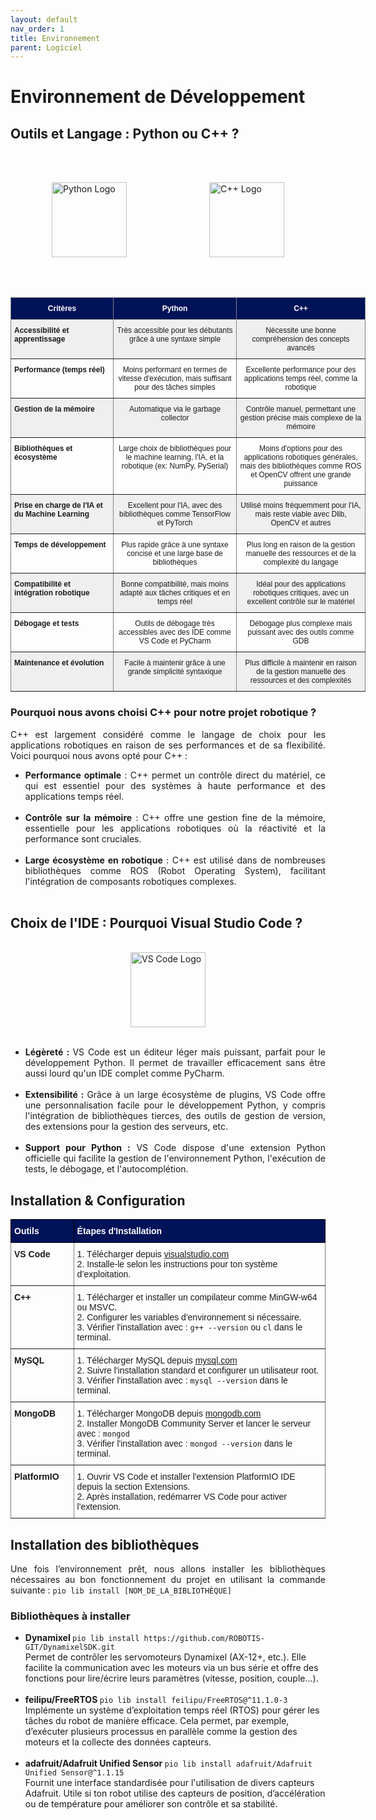 ```yaml
---
layout: default
nav_order: 1
title: Environnement
parent: Logiciel
---
```


# Environnement de Développement

## Outils et Langage : Python ou C++ ?

<style>
.logos {
    display: flex;
    justify-content: space-around;
    align-items: center;
}

.logos img {
    width: 120px; 
    height: auto;
    background-color: transparent;
}
</style>
<br><br>

<div class="logos">
    <img src="{{ site.baseurl }}/assets/img/logos/python_logo.jpg" alt="Python Logo">
    <img src="{{ site.baseurl }}/assets/img/logos/cpp_logo.png" alt="C++ Logo">
</div>

<br><br>

<style type="text/css">
.tg  {border-collapse:collapse;border-spacing:0;}
.tg td{border-color:black;border-style:solid;border-width:1px;font-family:Arial, sans-serif;font-size:14px;
  overflow:hidden;padding:10px 5px;word-break:normal;}
.tg th{border-color:black;border-style:solid;border-width:1px;font-family:Arial, sans-serif;font-size:14px;
  font-weight:normal;overflow:hidden;padding:10px 5px;word-break:normal;}
.tg .tg-qt50{background-color:#001258;border-color:inherit;color:#ffffff;font-family:Verdana, Geneva, sans-serif !important;
  font-size:12px;font-weight:bold;text-align:center;vertical-align:top}
.tg .tg-b131{background-color:#efefef;border-color:inherit;font-size:12px;text-align:center;vertical-align:top}
.tg .tg-dkpo{background-color:#001258;border-color:inherit;color:#ffffff;font-family:Verdana, Geneva, sans-serif !important;
  font-size:12px;font-weight:bold;text-align:center;vertical-align:middle}
.tg .tg-gzo9{border-color:inherit;font-size:12px;text-align:center;vertical-align:top}
.tg .tg-irt2{background-color:#efefef;border-color:inherit;font-size:12px;font-weight:bold;text-align:left;vertical-align:top}
.tg .tg-0p48{border-color:inherit;font-size:12px;font-weight:bold;text-align:left;vertical-align:top}
.tg .tg-1dax{border-color:inherit;font-size:12px;text-align:center;vertical-align:middle}
</style>
<table class="tg" style="undefined;table-layout: fixed; width: 568px"><colgroup>
<col style="width: 164.272727px">
<col style="width: 197.272727px">
<col style="width: 206.272727px">
</colgroup>
<thead>
  <tr>
    <th class="tg-qt50">Critères</th>
    <th class="tg-dkpo">Python</th>
    <th class="tg-qt50">C++</th>
  </tr></thead>
<tbody>
  <tr>
    <td class="tg-irt2">Accessibilité et apprentissage</td>
    <td class="tg-b131"> Très accessible pour les débutants grâce à une syntaxe simple </td>
    <td class="tg-b131">Nécessite une bonne compréhension des concepts avancés</td>
  </tr>
  <tr>
    <td class="tg-0p48">Performance (temps réel)</td>
    <td class="tg-gzo9">Moins performant en termes de vitesse d'exécution, mais suffisant pour des tâches simples</td>
    <td class="tg-1dax"> Excellente performance pour des applications temps réel, comme la robotique </td>
  </tr>
  <tr>
    <td class="tg-irt2">Gestion de la mémoire</td>
    <td class="tg-b131"> Automatique via le garbage collector </td>
    <td class="tg-b131">Contrôle manuel, permettant une gestion précise mais complexe de la mémoire</td>
  </tr>
  <tr>
    <td class="tg-0p48">Bibliothèques et écosystème</td>
    <td class="tg-gzo9"> Large choix de bibliothèques pour le machine learning, l'IA, et la robotique (ex: NumPy, PySerial) </td>
    <td class="tg-gzo9">Moins d'options pour des applications robotiques générales, mais des bibliothèques comme ROS et OpenCV offrent une grande puissance</td>
  </tr>
  <tr>
    <td class="tg-irt2">Prise en charge de l'IA et du Machine Learning</td>
    <td class="tg-b131"> Excellent pour l'IA, avec des bibliothèques comme TensorFlow et PyTorch </td>
    <td class="tg-b131">Utilisé moins fréquemment pour l'IA, mais reste viable avec Dlib, OpenCV et autres</td>
  </tr>
  <tr>
    <td class="tg-0p48">Temps de développement</td>
    <td class="tg-gzo9"> Plus rapide grâce à une syntaxe concise et une large base de bibliothèques </td>
    <td class="tg-gzo9">Plus long en raison de la gestion manuelle des ressources et de la complexité du langage</td>
  </tr>
  <tr>
    <td class="tg-irt2">Compatibilité et intégration robotique</td>
    <td class="tg-b131">Bonne compatibilité, mais moins adapté aux tâches critiques et en temps réel</td>
    <td class="tg-b131"> Idéal pour des applications robotiques critiques, avec un excellent contrôle sur le matériel </td>
  </tr>
  <tr>
    <td class="tg-0p48">Débogage et tests</td>
    <td class="tg-gzo9"> Outils de débogage très accessibles avec des IDE comme VS Code et PyCharm </td>
    <td class="tg-gzo9">Débogage plus complexe mais puissant avec des outils comme GDB</td>
  </tr>
  <tr>
    <td class="tg-irt2">Maintenance et évolution</td>
    <td class="tg-b131"> Facile à maintenir grâce à une grande simplicité syntaxique </td>
    <td class="tg-b131">Plus difficile à maintenir en raison de la gestion manuelle des ressources et des complexités</td>
  </tr>
</tbody></table>

<div style="text-align: justify;">
    <div>
        <h3>Pourquoi nous avons choisi C++ pour notre projet robotique ?</h3>
        <p>C++ est largement considéré comme le langage de choix pour les applications robotiques en raison de ses performances et de sa flexibilité. Voici pourquoi nous avons opté pour C++ :</p>
        <ul>
            <li><strong>Performance optimale</strong> : C++ permet un contrôle direct du matériel, ce qui est essentiel pour des systèmes à haute performance et des applications temps réel.</li><br>
            <li><strong>Contrôle sur la mémoire</strong> : C++ offre une gestion fine de la mémoire, essentielle pour les applications robotiques où la réactivité et la performance sont cruciales.</li><br>
            <li><strong>Large écosystème en robotique</strong> : C++ est utilisé dans de nombreuses bibliothèques comme ROS (Robot Operating System), facilitant l'intégration de composants robotiques complexes.</li><br>
        </ul>
    </div>
</div>

## Choix de l'IDE : **Pourquoi Visual Studio Code ?**

<br>
<div class="logos">
    <img src="{{ site.baseurl }}/assets/img/logos/vscode.png" alt="VS Code Logo">
</div><br>

<div style="text-align: justify;">
    <div>      
        <ul>
            <li><strong>Légèreté : </strong> VS Code est un éditeur léger mais puissant, parfait pour le développement Python. Il permet de travailler efficacement sans être aussi lourd qu'un IDE complet comme PyCharm.</li><br>
            <li><strong>Extensibilité : </strong> Grâce à un large écosystème de plugins, VS Code offre une personnalisation facile pour le développement Python, y compris l'intégration de bibliothèques tierces, des outils de gestion de version, des extensions pour la gestion des serveurs, etc.</li><br>
            <li><strong>Support pour Python :</strong> VS Code dispose d'une extension Python officielle qui facilite la gestion de l'environnement Python, l'exécution de tests, le débogage, et l'autocomplétion.</li>
        </ul>
    </div>
</div>

## Installation & Configuration

<style type="text/css">
.tg  {border-collapse:collapse;border-spacing:0;}
.tg td{border-color:black;border-style:solid;border-width:1px;font-family:Arial, sans-serif;font-size:14px;
  overflow:hidden;padding:10px 5px;word-break:normal;}
.tg th{border-color:black;border-style:solid;border-width:1px;font-family:Arial, sans-serif;font-size:14px;
  font-weight:normal;overflow:hidden;padding:10px 5px;word-break:normal;}
.tg .tg-eqth{background-color:#001258;border-color:#000000;color:#ffffff;font-family:Verdana, Geneva, sans-serif !important;
  font-weight:bold;text-align:left;vertical-align:top}
.tg .tg-fymr{border-color:inherit;font-weight:bold;text-align:left;vertical-align:top}
.tg .tg-0pky{border-color:inherit;text-align:left;vertical-align:top}
</style>
<table class="tg" style="table-layout: fixed; width: 100%;">
<colgroup>
<col style="width: 20%">
<col style="width: 80%">
</colgroup>
<thead>
  <tr>
    <th class="tg-eqth">Outils</th>
    <th class="tg-eqth">Étapes d'Installation</th>
  </tr>
</thead>
<tbody>
  <tr>
    <td class="tg-fymr">VS Code</td>
    <td class="tg-0pky">
      1. Télécharger depuis <a href="https://code.visualstudio.com/download" target="_blank">visualstudio.com</a><br>
      2. Installe-le selon les instructions pour ton système d’exploitation.<br>
    </td>
  </tr>
  <tr>
<td class="tg-fymr">C++</td>
<td class="tg-0pky">
  1. Télécharger et installer un compilateur comme MinGW-w64 ou MSVC.<br>
  2. Configurer les variables d'environnement si nécessaire.<br>
  3. Vérifier l'installation avec : <code>g++ --version</code> ou <code>cl</code> dans le terminal.<br>
</td>
  </tr>
  <tr>
    <td class="tg-fymr">MySQL</td>
    <td class="tg-0pky">
      1. Télécharger MySQL depuis <a href="https://www.mysql.com/" target="_blank">mysql.com</a><br>
      2. Suivre l'installation standard et configurer un utilisateur root.<br>
      3. Vérifier l'installation avec : <code>mysql --version</code> dans le terminal.
    </td>
  </tr>
  <tr>
    <td class="tg-fymr">MongoDB</td>
    <td class="tg-0pky">
      1. Télécharger MongoDB depuis <a href="https://www.mongodb.com/" target="_blank">mongodb.com</a><br>
      2. Installer MongoDB Community Server et lancer le serveur avec : <code>mongod</code><br>
      3. Vérifier l'installation avec : <code>mongod --version</code> dans le terminal.
    </td>
  </tr>
  <tr>
    <td class="tg-fymr">PlatformIO</td>
    <td class="tg-0pky">
      1. Ouvrir VS Code et installer l'extension PlatformIO IDE depuis la section Extensions.<br>
      2. Après installation, redémarrer VS Code pour activer l'extension.<br>
    </td>
  </tr>
</tbody>
</table>

<h2>Installation des bibliothèques</h2>

<p style="text-align: justify;">Une fois l’environnement prêt, nous allons installer les bibliothèques nécessaires au bon fonctionnement du projet en utilisant la commande suivante : <code>pio lib install [NOM_DE_LA_BIBLIOTHÈQUE]</code></p>

<h3>Bibliothèques à installer</h3>
<ul>
  <li><strong>Dynamixel    </strong><code>pio lib install https://github.com/ROBOTIS-GIT/DynamixelSDK.git</code><br> 
  Permet de contrôler les servomoteurs Dynamixel (AX-12+, etc.). Elle facilite la communication avec les moteurs via un bus série et offre des fonctions pour lire/écrire leurs paramètres (vitesse, position, couple…). <br><br>
  </li>
  <li><strong>feilipu/FreeRTOS    </strong><code>pio lib install feilipu/FreeRTOS@^11.1.0-3	</code><br> 
  Implémente un système d’exploitation temps réel (RTOS) pour gérer les tâches du robot de manière efficace. Cela permet, par exemple, d’exécuter plusieurs processus en parallèle comme la gestion des moteurs et la collecte des données capteurs.<br><br></li>

  <li><strong>adafruit/Adafruit Unified Sensor    </strong><code>pio lib install adafruit/Adafruit Unified Sensor@^1.1.15</code><br> 
  Fournit une interface standardisée pour l'utilisation de divers capteurs Adafruit. Utile si ton robot utilise des capteurs de position, d’accélération ou de température pour améliorer son contrôle et sa stabilité. <br><br>
  </li>
</ul>
